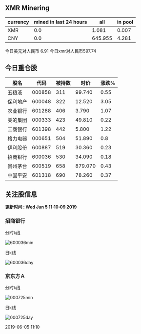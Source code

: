 ## XMR Minering

|currency|mined in last 24 hours|all|in pool|
|---|---|---|---|
|XMR|0.0|1.081|0.007|
|CNY|0.0|645.955|4.281|

今日美元对人民币 6.91	今日xmr对人民币597.74


## 今日重仓股 

|股名|代码|被持数|时价|涨跌%|
|---|---|---|---|---|
|五粮液|000858|311|99.740|0.55|
|保利地产|600048|322|12.520|3.05|
|农业银行|601288|406|3.790|1.07|
|美的集团|000333|423|49.810|0.22|
|工商银行|601398|442|5.800|1.22|
|格力电器|000651|504|51.890|0.8|
|伊利股份|600887|519|30.360|0.23|
|招商银行|600036|530|34.090|0.18|
|贵州茅台|600519|658|879.070|0.43|
|中国平安|601318|690|78.260|0.37|

## 关注股信息
**更新时间 : Wed Jun  5 11:10:09 2019**
### 招商银行 
分时k线

![600036min](http://image.sinajs.cn/newchart/min/n/sh600036.gif)

日k线

![600036day](http://image.sinajs.cn/newchart/daily/n/sh600036.gif)

### 京东方Ａ 
分时k线

![000725min](http://image.sinajs.cn/newchart/min/n/sz000725.gif)

日k线

![000725day](http://image.sinajs.cn/newchart/daily/n/sz000725.gif)

2019-06-05 11:10
